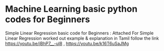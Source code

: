 # Machine Learning basic python codes for Beginners
Simple Linear Regression basic code for Beginners : Attached
For Simple Linear Regression worked out example & explanation in Tamil follow the link  https://youtu.be/jBhP7__-ul8 , https://youtu.be/k16T6uSaJMg
